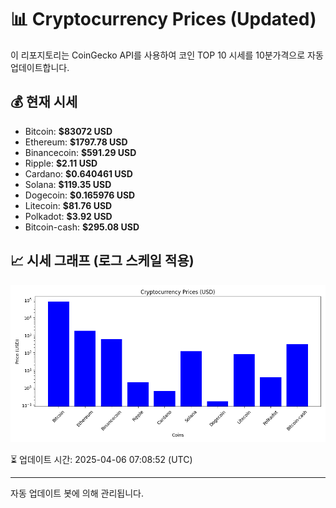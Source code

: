 
# 📊 Cryptocurrency Prices (Updated)

이 리포지토리는 CoinGecko API를 사용하여 코인 TOP 10 시세를 10분가격으로 자동 업데이트합니다.

## 💰 현재 시세
- Bitcoin: **$83072 USD**
- Ethereum: **$1797.78 USD**
- Binancecoin: **$591.29 USD**
- Ripple: **$2.11 USD**
- Cardano: **$0.640461 USD**
- Solana: **$119.35 USD**
- Dogecoin: **$0.165976 USD**
- Litecoin: **$81.76 USD**
- Polkadot: **$3.92 USD**
- Bitcoin-cash: **$295.08 USD**

## 📈 시세 그래프 (로그 스케일 적용)
![Crypto Prices](crypto_prices.png)

⏳ 업데이트 시간: 2025-04-06 07:08:52 (UTC)

---
자동 업데이트 봇에 의해 관리됩니다.
